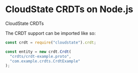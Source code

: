 # CloudState CRDTs on Node.js

CloudState CRDTs


The CRDT support can be imported like so:

```javascript
const crdt = require("cloudstate").crdt;

const entity = new crdt.Crdt(
  "crdts/crdt-example.proto",
  "com.example.crdts.CrdtExample"
);
```

